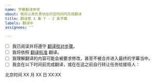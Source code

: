 ```yaml
---
name: 字幕翻译申领
about: 我将认真负责地在约定时间内完成翻译
title: 翻译第 X 集 Y - Z 条字幕
labels: 翻译中
assignees: ''

---
```


<!--
1. 请修改标题，填入翻译的集数，开始翻译的条数和结束的条数。请将结束定在在句子自然结束的部分。

注意：第一次最多申领翻译 50 条

2. 请在下面 [] 中的空格替换为 x 表示您已知晓并同意。

- [x] 示例，这就是如何用 x 表示同意
-->

- [ ] 我已阅读并将遵守 [翻译校对步骤](https://github.com/Apollonyan/CS193p-Developing-Apps-for-iOS-Spring-2020/blob/master/CONTRIBUTING.md)。
- [ ] 我将依照 [翻译标准](https://github.com/Apollonyan/CS193p-Developing-Apps-for-iOS-Spring-2020/blob/master/translation-style-guide.md) 翻译。
- [ ] 我理解翻译的内容可能会被要求修改，甚至不被合并进入最终的字幕当中。
- [ ] 我会在以下时间前完成翻译，或在在这之前自行转让任务给接班人：

北京时间 XX 月 XX 日 XX:XX

<!-- 建议不超过 3 天，最长不超过一周 -->
<!-- 请结合个人情况进行估时，我个人的翻译速度是每小时 50 条 -->
